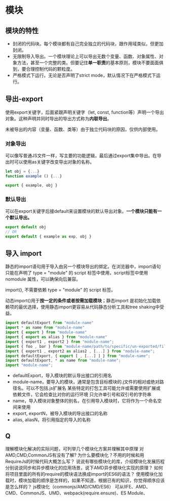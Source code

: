 # 模块
## 模块的特性
- 封闭的代码块。每个模块都有自己完全独立的代码块，跟作用域类似，但更加封闭。
- 无限制导入导出。一个模块理论上可以导出无数个变量、函数、对象属性、对象方法，甚至一个完整的类。但要记住**单一职责**的基本原则，模块不要面面俱到，要合理控制代码的颗粒度。
- 严格模式下运行。无论是否声明了strict mode，默认情况下在严格模式下运行。

## 导出-export
使用export关键字，后面紧跟声明关键字（let, const, function等）声明一个导出对象。这种声明并同时导出的导出方式称为**内联导出**。

未被导出的内容（变量、函数、类等）由于独立代码块的原因，仅供内部使用。

### 对象导出

可以像写普通JS文件一样，写主要的功能逻辑，最后通过export集中导出。在导出时可以使用as关键字改变导出对象的名称。
```javascript
let obj = {...}
function example () {...}

export { example, obj }
```
### 默认导出

可以在export关键字后接default来设置模块的默认导出对象。**一个模块只能有一个默认导出。**
```javascript
export default obj
// OR
export default { example as exp, obj }
```
## 导入 import
静态的import语句用于导入由另一个模块导出的绑定。在浏览器中，import语句只能在声明了 type = "module" 的 script 标签中使用，script标签中使用 nomodule 属性，可以确保向后兼容。

import(), 不需要依赖 type = "module" 的 script 标签。

动态import()用于**按一定的条件或者按需加载模块**；静态import 是初始化加载依赖项的最优选择，使用静态import更容易从代码静态分析工具和tree shaking中受益。

```javascript
import defaultExport from "module-name"
import * as name from "module-name"
import { export } from "module-name"
import { export as alias } from "module-name"
import { export1 , export2 } from "module-name";
import { foo , bar } from "module-name/path/to/specific/un-exported/file";
import { export1 , export2 as alias2 , [...] } from "module-name";
import defaultExport, { export [ , [...] ] } from "module-name";
import defaultExport, * as name from "module-name";
import "module-name";

```
- defaultExport，导入模块的默认导出接口的引用名
- module-name，要导入的模块，通常是包含目标模块的.j文件的相对或绝对路径名。可以不包括.js扩展名
  某些特定的打包工具可能允许或需要使用扩展或依赖文件，它会检查比对你的运行环境
  只允许单引号和双引号的字符串
- name，导入模块对象整体的别名，在引用导入模块时，它将作为一个命名空间来使用
- export, exportN，被导入模块的导出接口的名称
- alias, aliasN，将引用指定的导入的名称

## Q
理解模块化解决的实际问题，可列举几个模块化方案并理解其中原理
对AMD,CMD,CommonJS有没有了解?
为什么要模块化？不用的时候和用RequireJs的时候代码大概怎么写？
说说有哪些模块化的库，介绍模块化发展历程
分别说说同步和异步模块化的应用场景，说下AMD异步模块化实现的原理？
如何将项目里面的所有的require的模块语法换成import的ES6的语法？
使用模块化加载时，模块加载的顺序是怎样的，如果不知道，根据已有的知识，你觉得顺序应该是怎么样的？
js模块化（commonjs/AMD/CMD/ES6）
可从IIFE、AMD、CMD、CommonJS、UMD、webpack(require.ensure)、ES Module、<script type="module"> 这几个角度考虑。

 JavaScript 中有哪些突出的模块系统（module systems ）？评价 ES 模块系统。

列出在实现不同模块系统之间互操作所涉及的一些复杂性问题（主要对 ES 模块和 CommonJS 互操作感兴趣）

### ES6和node的commonjs模块化规范区别
CommonJS是一种模块规范，成为Node.js的模块规范，ES6之前，前端也实现了一套相同的模块规范，如AMD，用来对前端模块进行管理。

ES6引入了一套新的模块规范，在语言标准层面上实现了模块功能，且实现得很简单，有望成为浏览器和服务器通用的模块解决方案。目前浏览器对ES6模块兼容性还不太好，在webpack中使用的export和import，会经过Babel转换为CommonJS规范。使用上的区别有：

1. CommonJS模块输出的是一个值的拷贝，ES6模块输出的是值的引用

import读入的变量都是只读的，不允许修改，但可以改变变量的属性；

内部的所有变量要用export导出，与其对应的值是动态绑定的关系，取到的是实时值；而CommonJS输出的是值的缓存，不存在动态更新

2. commonjs的模块是**运行时加载**的，（整体加载模块，生成一个对象，再从对象上获取属性和方法。CommonJS模块就是对象）；
  ESS6模块是**静态加载**的，在**编译时就完成模块加载**，编译时输出接口。（效率更高，且模块不是对象）
3. CommonJS是单个值导出，ES6模块可以导出多个
4. ES6模块是静态语法，import必须在模块的顶层（会被JS引擎静态分析，先于其他语句执行，)；
而CommonJS是动态语法，可以写在判断里（require是动态加载，只有运行时才知道加载的是什么模块，所以可以放在任何地方）
